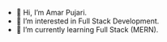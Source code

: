 - 👋 Hi, I’m Amar Pujari.
- 👀 I’m interested in Full Stack Development.
- 🌱 I’m currently learning Full Stack (MERN).

<!---
immortal328/immortal328 is a ✨ special ✨ repository because its `README.md` (this file) appears on your GitHub profile.
You can click the Preview link to take a look at your changes.
--->
